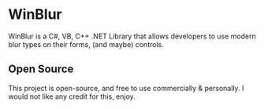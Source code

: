 # WinBlur
WinBlur is a C#, VB, C++ .NET Library that allows developers to use modern blur types on their forms, (and maybe) controls.

## Open Source

This project is open-source, and free to use commercially & personally.
I would not like any credit for this, enjoy.
